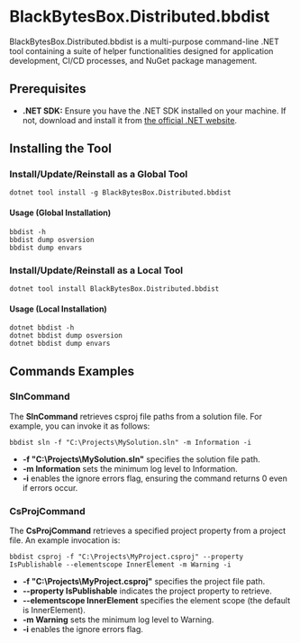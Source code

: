 # BlackBytesBox.Distributed.bbdist

BlackBytesBox.Distributed.bbdist is a multi-purpose command-line .NET tool containing a suite of helper functionalities designed for application development, CI/CD processes, and NuGet package management.

## Prerequisites
- **.NET SDK:** Ensure you have the .NET SDK installed on your machine. If not, download and install it from [the official .NET website](https://dotnet.microsoft.com/download).

## Installing the Tool

### Install/Update/Reinstall as a Global Tool
```
dotnet tool install -g BlackBytesBox.Distributed.bbdist
```

#### Usage (Global Installation)
```
bbdist -h
bbdist dump osversion
bbdist dump envars
```

### Install/Update/Reinstall as a Local Tool
```
dotnet tool install BlackBytesBox.Distributed.bbdist
```

#### Usage (Local Installation)
```
dotnet bbdist -h
dotnet bbdist dump osversion
dotnet bbdist dump envars
```

## Commands Examples

### SlnCommand
The **SlnCommand** retrieves csproj file paths from a solution file. For example, you can invoke it as follows:
```
bbdist sln -f "C:\Projects\MySolution.sln" -m Information -i
```
- **-f "C:\Projects\MySolution.sln"** specifies the solution file path.
- **-m Information** sets the minimum log level to Information.
- **-i** enables the ignore errors flag, ensuring the command returns 0 even if errors occur.

### CsProjCommand
The **CsProjCommand** retrieves a specified project property from a project file. An example invocation is:
```
bbdist csproj -f "C:\Projects\MyProject.csproj" --property IsPublishable --elementscope InnerElement -m Warning -i
```
- **-f "C:\Projects\MyProject.csproj"** specifies the project file path.
- **--property IsPublishable** indicates the project property to retrieve.
- **--elementscope InnerElement** specifies the element scope (the default is InnerElement).
- **-m Warning** sets the minimum log level to Warning.
- **-i** enables the ignore errors flag.
